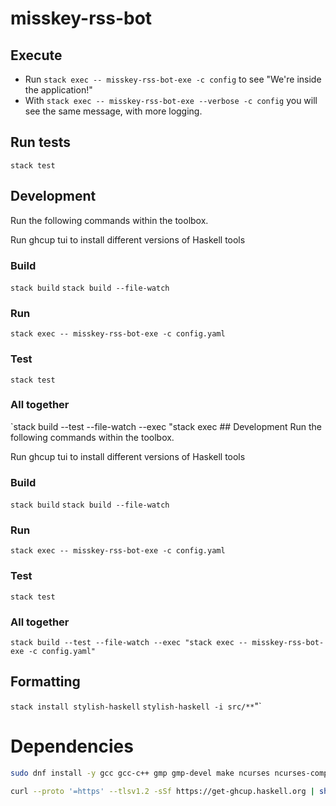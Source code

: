 # misskey-rss-bot

## Execute

* Run `stack exec -- misskey-rss-bot-exe -c config` to see "We're inside the application!"
* With `stack exec -- misskey-rss-bot-exe --verbose -c config` you will see the same message, with more logging.

## Run tests

`stack test`

## Development
Run the following commands within the toolbox.

Run ghcup tui to install different versions of Haskell tools
### Build
`stack build`
`stack build --file-watch`
### Run
`stack exec -- misskey-rss-bot-exe -c config.yaml`
### Test
`stack test`
### All together
`stack build --test --file-watch --exec "stack exec ## Development
Run the following commands within the toolbox.

Run ghcup tui to install different versions of Haskell tools
### Build
`stack build`
`stack build --file-watch`
### Run
`stack exec -- misskey-rss-bot-exe -c config.yaml`
### Test
`stack test`
### All together
`stack build --test --file-watch --exec "stack exec -- misskey-rss-bot-exe -c config.yaml"`

## Formatting
`stack install stylish-haskell`
`stylish-haskell -i src/**`"`

# Dependencies
```bash
sudo dnf install -y gcc gcc-c++ gmp gmp-devel make ncurses ncurses-compat-libs xz perl ncurses-devel ncurses-devel zlib-devel

curl --proto '=https' --tlsv1.2 -sSf https://get-ghcup.haskell.org | sh
```
